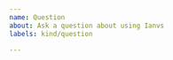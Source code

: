 ```yaml
---
name: Question
about: Ask a question about using Ianvs
labels: kind/question

---
```


<!-- Please use this template for submitting questions -->


